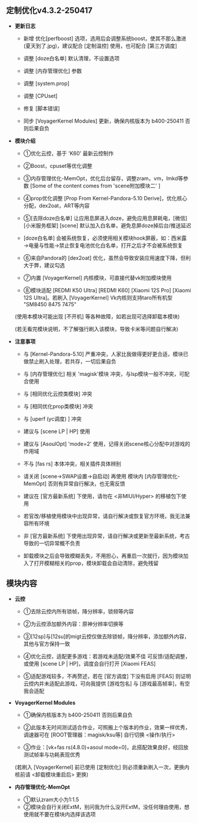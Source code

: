 ## **定制优化v4.3.2-250417**

  - **更新日志**
    
    - 新增 优化[perfboost] 选项，选用后会调整系统boost，使其不那么激进(夏天到了.jpg)，建议配合 [定制温控] 使用，也可配合 [第三方调度]
    
    - 调整 [doze白名单] 默认清理，不设置选项
    
    - 调整 [内存管理优化] 参数
    
    - 调整 [system.prop]
    
    - 调整 [CPUset]
    
    - 修复 [脚本错误]
    
    - 同步 [VoyagerKernel Modules] 更新，确保内核版本为 b400-250411 否则后果自负
    
  - **模块介绍**
  
    - ①优化云控，基于 'K60' 最新云控制作
    
    - ②Boost，cpuset等优化调整
    
    - ③内存管理优化-MemOpt，优化后台留存，调整zram，vm，lmkd等参数 [Some of the content comes from 'scene附加模块二' ]
    
    - ④prop优化调整 [Prop From Kernel-Pandora-5.10 Derive]，优化核心分配，dex2oat，ART等内容
    
    - ⑤[去除doze白名单] 让应用息屏进入doze，避免应用息屏耗电，[微信] [小米服务框架] [scene] 默认加入白名单，避免息屏doze掉后台/推送延迟
    
    - [doze白名单] 会被系统恢复，必须使用相关模块hook屏蔽，如：西米露→电量与性能→禁止恢复电池优化白名单，打开之后才不会被系统恢复
    
    - ⑥来自Pandora的 [dex2oat] 优化，虽然会导致安装应用速度下降，但利大于弊，建议勾选
    
    - ⑦内置 [VoyagerKernel] 内核模块，可直接代替vk附加模块使用
    
    - ⑧模块适配 [REDMI K50 Ultra] [REDMI K60] [Xiaomi 12S Pro] [Xiaomi 12S Ultra]。若刷入 [VoyagerKernel] Vk内核则支持taro所有机型 "SM8450 8475 7475"
    
    (使用本模块可能出现 [不开机] 等各种故障，如若出现可选择卸载本模块)
    
    (若无看完模块说明，不了解强行刷入该模块，导致卡米等问题自行解决)

  -  **注意事项**
    
      - 与 [Kernel-Pandora-5.10] 严重冲突，人家比我做得更好更合适，模块已做禁止刷入处理，若共存，一切后果自负
   
      - 与 [内存管理优化] 相关 'magisk'模块 冲突，与lsp模块一般不冲突，可配合使用
   
      - 与 [相同优化云控类模块] 冲突
   
      - 与 [相同优化prop类模块] 冲突
   
      - 与 [uperf (yc调度) ] 冲突
   
      - 建议与 [scene LP | HP] 使用
   
      - 建议与 [AsoulOpt] 'mode=2' 使用，记得关闭scene核心分配中对游戏的作用域
   
      - 不与 [fas rs] 本体冲突，相关插件具体辨别
   
      - 请关闭 [scene→SWAP设置→自启动] 再使用 模块内 [内存管理优化-MemOpt] 否则有异常自行解决，也无需反馈
   
      - 建议在 [官方最新系统] 下使用，请勿在 <非MIUI/Hyper> 的移植包下使用
   
      - 若官改/移植使用模块中出现异常，请自行解决或恢复官方环境，我无法兼容所有环境
   
      - 非 [官方最新系统] 下使用出现异常，请自行解决或更新至最新系统，考古导致的一切异常概不负责
    
      - 卸载模块之后会导致模糊丢失，不用担心，再重启一次就行，因为模块加入了打开模糊相关的prop，模块卸载会自动清除，避免残留


## **模块内容**

  - **云控**
  
    - ①去除云控内所有锁帧，降分辨率，锁频等内容
    
    - ②为云控添加额外内容：原神分辨率切换等
    
    - ③[12sp]与[12su]的migt云控仅做去除锁帧，降分辨率，添加额外内容，其他与官方保持一致
    
    - ④优化云控，适配更多游戏：若游戏未适配/效果不佳 可反馈/适配调整，或使用 [scene LP | HP]，调度会自行打开 [Xiaomi FEAS]
    
    - ⑤适配游戏较多，不再赘述，若在 [官方调度] 下没有启用 [FEAS] 则证明云控内并未适配此游戏，可向我提供 [游戏包名] 与 [游戏最高帧率]，有空我会适配
    
  
  - **VoyagerKernel Modules**
  
    - ①确保内核版本为 b400-250411 否则后果自负
    
    - ②此版本无时间测试适合作业，可照搬上个版本的作业，效果一样优秀，调速器可在 [ROOT管理器：magisk/ksu等] 自行切换 <操作/执行>
    
    - ③作业：[vk+fas rs(4.8.0)+asoul mode=0]，此搭配效果良好，经回放测试帧率与功耗表现优秀
    
    (若刷入 [VoyagerKernel] 前已使用 [定制优化] 则必须重新刷入一次，更换内核前请 <卸载模块重启后> 更换)
    
  - **内存管理优化-MemOpt**
  
    - ①默认zram大小为1:1.5
    - ②模块会自行关闭ExtM，别问我为什么没开ExtM，没任何理由使用，想使用就不要在模块内选择该选项
